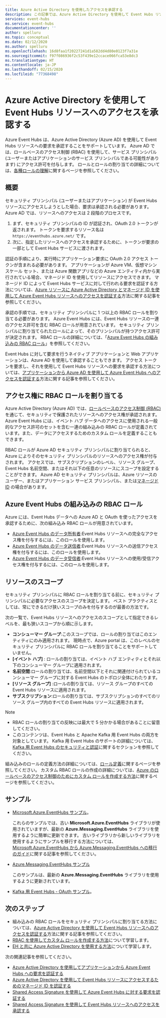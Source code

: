 ```yaml
---
title: Azure Active Directory を使用したアクセスを承認する
description: この記事では、Azure Active Directory を使用して Event Hubs リソースへのアクセスを承認する方法について説明します。
services: event-hubs
ms.service: event-hubs
documentationcenter: ''
author: spelluru
ms.topic: conceptual
ms.date: 02/12/2020
ms.author: spelluru
ms.openlocfilehash: 16d8faa1f20227241d1a582dd4d80e0123f7a31e
ms.sourcegitcommit: f97f086936f2c53f439e12ccace066fca53e8dc3
ms.translationtype: HT
ms.contentlocale: ja-JP
ms.lasthandoff: 02/15/2020
ms.locfileid: "77368498"
---
```

# <a name="authorize-access-to-event-hubs-resources-using-azure-active-directory"></a>Azure Active Directory を使用して Event Hubs リソースへのアクセスを承認する
Azure Event Hubs は、Azure Active Directory (Azure AD) を使用して Event Hubs リソースへの要求を承認することをサポートしています。 Azure AD では、ロールベースのアクセス制御 (RBAC) を使用して、サービス プリンシパル (ユーザーまたはアプリケーションのサービス プリンシパルである可能性があります) にアクセス許可を付与します。 ロールとロールの割り当ての詳細については、[各種ロールの理解](../role-based-access-control/overview.md)に関するページを参照してください。

## <a name="overview"></a>概要
セキュリティ プリンシパル (ユーザーまたはアプリケーション) が Event Hubs リソースにアクセスしようとした場合、要求は承認される必要があります。 Azure AD では、リソースへのアクセスは 2 段階のプロセスです。 

 1. まず、セキュリティ プリンシパルの ID が認証され、OAuth 2.0 トークンが返されます。 トークンを要求するリソース名は `https://eventhubs.azure.net/` です。
 1. 次に、指定したリソースへのアクセスを承認するために、トークンが要求の一部として Event Hubs サービスに渡されます。

認証の手順により、実行時にアプリケーション要求に OAuth 2.0 アクセス トークンが含まれる必要があります。 アプリケーションが Azure VM、仮想マシン スケール セット、または Azure 関数アプリなどの Azure エンティティ内から実行されている場合、マネージド ID を使用してリソースにアクセスできます。 マネージド ID によって Event Hubs サービスに対して行われる要求を認証する方法については、[Azure リソースに Azure Active Directory とマネージド ID を使用して Azure Event Hubs リソースへのアクセスを認証する](authenticate-managed-identity.md)方法に関する記事を参照してください。 

承認の手順では、セキュリティ プリンシパルに 1 つ以上の RBAC ロールを割り当てる必要があります。 Azure Event Hubs には、Event Hubs リソースの一連のアクセス許可を含む RBAC ロールが用意されています。 セキュリティ プリンシパルに割り当てられたロールによって、そのプリンシパルが持つアクセス許可が決定されます。 RBAC ロールの詳細については、「[Azure Event Hubs の組み込みの RBAC ロール](#built-in-rbac-roles-for-azure-event-hubs)」を参照してください。 

Event Hubs に対して要求を行うネイティブ アプリケーションと Web アプリケーションは、Azure AD を使用して承認することもできます。 アクセス トークンを要求し、それを使用して Event Hubs リソースへの要求を承認する方法については、[アプリケーションから Azure AD を使用して Azure Event Hubs へのアクセスを認証する](authenticate-application.md)方法に関する記事を参照してください。 

## <a name="assign-rbac-roles-for-access-rights"></a>アクセス権に RBAC ロールを割り当てる
Azure Active Directory (Azure AD) では、[ロールベースのアクセス制御 (RBAC)](../role-based-access-control/overview.md) を通じて、セキュリティで保護されたリソースへのアクセス権が承認されます。 Azure Event Hubs には、イベント ハブ データへのアクセスに使用される一般的なアクセス許可のセットを含む一連の組み込みの RBAC ロールが定義されています。また、データにアクセスするためのカスタム ロールを定義することもできます。

RBAC ロールが Azure AD セキュリティ プリンシパルに割り当てられると、Azure によりそのセキュリティ プリンシパルのリソースへのアクセス権が付与されます。 アクセスでは、サブスクリプションのレベル、リソース グループ、Event Hubs 名前空間、またはそれ以下の任意のリソースにスコープを設定することができます。 Azure AD セキュリティ プリンシパルは、Azure リソースのユーザー、またはアプリケーション サービス プリンシパル、または[マネージド ID](../active-directory/managed-identities-azure-resources/overview.md) の場合があります。

## <a name="built-in-rbac-roles-for-azure-event-hubs"></a>Azure Event Hubs の組み込みの RBAC ロール
Azure には、Event Hubs データへの Azure AD と OAuth を使ったアクセスを承認するために、次の組み込み RBAC ロールが用意されています。

- [Azure Event Hubs のデータ所有者](../role-based-access-control/built-in-roles.md#azure-event-hubs-data-owner):Event Hubs リソースへの完全なアクセス権を付与するには、このロールを使用します。
- [Azure Event Hubs のデータ送信者](../role-based-access-control/built-in-roles.md#azure-event-hubs-data-receiver):Event Hubs リソースへの送信アクセス権を付与するには、このロールを使用します。
- [Azure Event Hubs のデータ受信者](../role-based-access-control/built-in-roles.md#azure-event-hubs-data-sender):Event Hubs リソースへの使用/受信アクセス権を付与するには、このロールを使用します。

## <a name="resource-scope"></a>リソースのスコープ 
セキュリティ プリンシパルに RBAC ロールを割り当てる前に、セキュリティ プリンシパルに必要なアクセスのスコープを決定します。 ベスト プラクティスとしては、常にできるだけ狭いスコープのみを付与するのが最善の方法です。

次の一覧で、Event Hubs リソースへのアクセスのスコープとして指定できるレベルを、最も狭いスコープから順に示します。

- **コンシューマー グループ**:このスコープでは、ロールの割り当てはこのエンティティにのみ適用されます。 現時点で、Azure portal は、このレベルのセキュリティ プリンシパルに RBAC ロールを割り当てることをサポートしていません。 
- **[イベント ハブ]** : ロールの割り当ては、イベント ハブ エンティティとそれ以下のコンシューマー グループに適用されます。
- **名前空間**:ロールの割り当ては、名前空間以下とそれに関連付けられているコンシューマー グループに対する Event Hubs のトポロジ全体にわたります。
- **[リソース グループ]** :ロールの割り当ては、リソース グループのすべての Event Hubs リソースに適用されます。
- **サブスクリプション**:ロールの割り当ては、サブスクリプションのすべてのリソース グループ内のすべての Event Hubs リソースに適用されます。

> [!NOTE]
> - RBAC ロールの割り当ての反映には最大で 5 分かかる場合があることに留意してください。 
> - このコンテンツは、Event Hubs と Apache Kafka 用 Event Hubs の両方を対象としています。 Kafka 用 Event Hubs のサポートの詳細については、[Kafka 用 Event Hubs のセキュリティと認証](event-hubs-for-kafka-ecosystem-overview.md#security-and-authentication)に関するセクションを参照してください。


組み込みのロールの定義方法の詳細については、[ロール定義](../role-based-access-control/role-definitions.md#management-and-data-operations)に関するページを参照してください。 カスタム RBAC ロールの作成の詳細については、[Azure のロールベースのアクセス制御のためにカスタム ロールを作成する方法](../role-based-access-control/custom-roles.md)に関するページを参照してください。



## <a name="samples"></a>サンプル
- [Microsoft.Azure.EventHubs サンプル](https://github.com/Azure/azure-event-hubs/tree/master/samples/DotNet/Microsoft.Azure.EventHubs/Rbac)。 
    
    これらのサンプルでは、古い **Microsoft.Azure.EventHubs** ライブラリが使用されていますが、最新の **Azure.Messaging.EventHubs** ライブラリを使用するように簡単に更新できます。 古いライブラリから新しいライブラリを使用するようにサンプルを移行する方法については、[Microsoft.Azure.EventHubs から Azure.Messaging.EventHubs への移行のガイド](https://github.com/Azure/azure-sdk-for-net/blob/master/sdk/eventhub/Azure.Messaging.EventHubs/migration-guide-from-v4.md)に関する記事を参照してください。
- [ Azure.Messaging.EventHubs サンプル](https://github.com/Azure/azure-event-hubs/tree/master/samples/DotNet/Azure.Messaging.EventHubs/ManagedIdentityWebApp)

    このサンプルは、最新の **Azure.Messaging.EventHubs** ライブラリを使用するように更新されています。
- [Kafka 用 Event Hubs - OAuth サンプル](https://github.com/Azure/azure-event-hubs-for-kafka/tree/master/tutorials/oauth)。 


## <a name="next-steps"></a>次のステップ
- 組み込みの RBAC ロールをセキュリティ プリンシパルに割り当てる方法については、[Azure Active Directory を使用して Event Hubs リソースへのアクセスを認証する](authenticate-application.md)方法に関する記事を参照してください。
- [RBAC を使用してカスタム ロールを作成する方法](https://github.com/Azure/azure-event-hubs/tree/master/samples/DotNet/Microsoft.Azure.EventHubs/Rbac/CustomRole)について学習します。
- [EH と共に Azure Active Directory を使用する方法](https://github.com/Azure/azure-event-hubs/tree/master/samples/DotNet/Microsoft.Azure.EventHubs/Rbac/AzureEventHubsSDK)について学習します。

次の関連記事を参照してください。

- [Azure Active Directory を使用してアプリケーションから Azure Event Hubs への要求を認証する](authenticate-application.md)
- [Azure Active Directory を使用して Event Hubs リソースにアクセスするためのマネージド ID を認証する](authenticate-managed-identity.md)
- [Shared Access Signature を使用して Azure Event Hubs に対する要求を認証する](authenticate-shared-access-signature.md)
- [Shared Access Signature を使用して Event Hubs リソースへのアクセスを承認する](authorize-access-shared-access-signature.md)